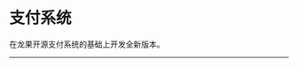 # 支付系统

在龙果开源支付系统的基础上开发全新版本。

----------------------------------------------------------------------------------
